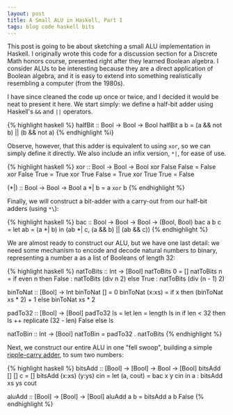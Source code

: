 ```yaml
---
layout: post
title: A Small ALU in Haskell, Part I
tags: blog code haskell bits
---
```

This post is going to be about sketching a small ALU implementation in Haskell.
I originally wrote this code for a discussion section for a Discrete Math honors
course, presented right after they learned Boolean algebra. I consider ALUs
to be interesting because they are a direct application of Boolean algebra, and 
it is easy to extend into something realistically resembling a computer (from the
1980s).

I have since cleaned the code up once or twice, and I decided it would
be neat to present it here. We start simply: we define a half-bit adder
using Haskell's `&&` and `||` operators.

{% highlight haskell %}
halfBit :: Bool -> Bool -> Bool
halfBit a b = (a && not b) || (b && not a)
{% endhighlight %i}

Observe, however, that this adder is equivalent to using `xor`, so
we can simply define it directly. We also include an infix version,
`*|`, for ease of use.

{% highlight haskell %}
xor :: Bool -> Bool -> Bool
xor False False = False
xor False True  = True
xor True  False = True
xor True  True  = False

(*|) :: Bool -> Bool -> Bool
a *| b = a `xor` b
{% endhighlight %}

Finally, we will construct a bit-adder with a carry-out from our
half-bit adders (using `*\`):

{% highlight haskell %}
bac :: Bool -> Bool -> Bool -> (Bool, Bool)
bac a b c = let ab = (a *| b)
            in (ab *| c, (a && b) || (ab && c))
{% endhighlight %}

We are almost ready to construct our ALU, but we have one
last detail: we need some mechanism to encode and decode
natural numbers to binary, representing a number a as a
list of Booleans of length 32:

{% highlight haskell %}
natToBits :: Int -> [Bool]
natToBits 0 = []
natToBits n = if even n
              then False : natToBits (div n 2)
              else True  : natToBits (div (n - 1) 2)

binToNat :: [Bool] -> Int
binToNat     [] = 0
binToNat (x:xs) = if x 
                  then (binToNat xs * 2) + 1 
                  else binToNat xs * 2

padTo32 :: [Bool] -> [Bool]
padTo32 ls = let len = length ls
             in if len < 32
                then ls ++ replicate (32 - len) False
                else ls

natToBin :: Int -> [Bool]
natToBin = padTo32 . natToBits
{% endhighlight %}

Next, we construct our entire ALU in one "fell swoop", building a
simple 
[ripple-carry adder](http://en.wikipedia.org/wiki/Adder_%28electronics%29#Ripple-carry_adder),
to sum two numbers:

{% highlight haskell %}
bitsAdd :: [Bool] -> [Bool] -> Bool -> [Bool]
bitsAdd [] [] c = []
bitsAdd (x:xs) (y:ys) cin =
  let (a, cout) = bac x y cin
    in a : bitsAdd xs ys cout

aluAdd :: [Bool] -> [Bool] -> [Bool]
aluAdd a b = bitsAdd a b False
{% endhighlight %}

